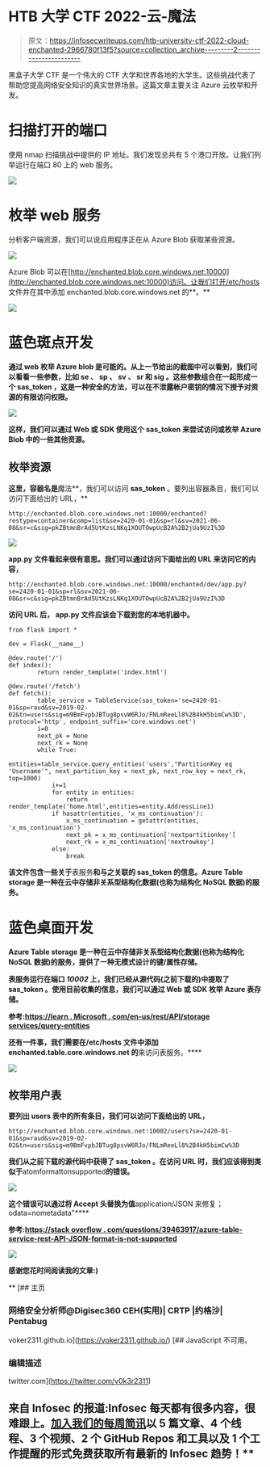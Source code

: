 # HTB 大学 CTF 2022-云-魔法

> 原文：<https://infosecwriteups.com/htb-university-ctf-2022-cloud-enchanted-2966780f13f5?source=collection_archive---------2----------------------->

黑盒子大学 CTF 是一个伟大的 CTF 大学和世界各地的大学生。这些挑战代表了帮助您提高网络安全知识的真实世界场景。这篇文章主要关注 Azure 云枚举和开发。

# 扫描打开的端口

使用 nmap 扫描挑战中提供的 IP 地址。我们发现总共有 5 个港口开放。让我们列举运行在端口 80 上的 web 服务。

![](img/ea625bf06ebb0b49d76c67b26b8f1749.png)

# 枚举 web 服务

分析客户端资源，我们可以说应用程序正在从 Azure Blob 获取某些资源。

![](img/1e423f4b34e0b8c8bdf4bf19793bfd6f.png)

Azure Blob 可以在[http://enchanted.blob.core.windows.net:10000](http://enchanted.blob.core.windows.net:10000)访问。让我们打开/etc/hosts 文件并在其中添加 enchanted.blob.core.windows.net 的**。**

**![](img/8e429b0f3069d007709833de9edf9e04.png)**

# **蓝色斑点开发**

**通过 web 枚举 Azure blob 是可能的。从上一节给出的截图中可以看到，我们可以看看一些参数，比如 **se** 、 **sp** 、 **sv** 、 **sr** 和 **sig** 。这些参数组合在一起形成一个 **sas_token** ，这是一种安全的方法，可以在不泄露帐户密钥的情况下授予对资源的有限访问权限。**

**![](img/c403bfff1c05efae193f95fe8ffaea48.png)**

**这样，我们可以通过 Web 或 SDK 使用这个 **sas_token** 来尝试访问或枚举 Azure Blob 中的一些其他资源。**

## **枚举资源**

**这里，容器名是**魔法**，我们可以访问 **sas_token** 。要列出容器条目，我们可以访问下面给出的 URL，**

```
http://enchanted.blob.core.windows.net:10000/enchanted?restype=container&comp=list&se=2420-01-01&sp=rl&sv=2021-06-08&sr=c&sig=pkZBtmnBrAd5UtKzsLNKq1XOUTOwpUcB2A%2B2jUa9UzI%3D
```

**![](img/56fe8baba1706a4f907fc1a5c7e3430f.png)**

****app.py** 文件看起来很有意思。我们可以通过访问下面给出的 URL 来访问它的内容，**

```
http://enchanted.blob.core.windows.net:10000/enchanted/dev/app.py?se=2420-01-01&sp=rl&sv=2021-06-08&sr=c&sig=pkZBtmnBrAd5UtKzsLNKq1XOUTOwpUcB2A%2B2jUa9UzI%3D
```

**访问 URL 后， **app.py** 文件应该会下载到您的本地机器中。**

```
from flask import *

dev = Flask(__name__)

@dev.route('/')
def index():
        return render_template('index.html')

@dev.route('/fetch')
def fetch():
        table_service = TableService(sas_token='se=2420-01-01&sp=raud&sv=2019-02-02&tn=users&sig=m9BmFvpbJBTug8psvW6RJo/FNLmReeLl8%2B4kH5bimCw%3D', protocol='http', endpoint_suffix='core.windows.net')
        i=0
        next_pk = None
        next_rk = None
        while True:
            entities=table_service.query_entities('users',"PartitionKey eq 'Username'", next_partition_key = next_pk, next_row_key = next_rk, top=1000)
            i+=1
            for entity in entities:
                return render_template('home.html',entities=entity.AddressLine1)
            if hasattr(entities, 'x_ms_continuation'):
                x_ms_continuation = getattr(entities, 'x_ms_continuation')
                next_pk = x_ms_continuation['nextpartitionkey']
                next_rk = x_ms_continuation['nextrowkey']
            else:
                break
```

**该文件包含一些关于**表服务**和与之关联的 **sas_token** 的信息。Azure Table storage 是一种在云中存储非关系型结构化数据(也称为结构化 NoSQL 数据)的服务。**

# **蓝色桌面开发**

**Azure Table storage 是一种在云中存储非关系型结构化数据(也称为结构化 NoSQL 数据)的服务，提供了一种无模式设计的键/属性存储。**

**表服务运行在端口 ***10002*** 上，我们已经从源代码(之前下载的)中提取了 **sas_token** 。使用目前收集的信息，我们可以通过 Web 或 SDK 枚举 Azure 表存储。**

**参考:[https://learn . Microsoft . com/en-us/rest/API/storage services/query-entities](https://learn.microsoft.com/en-us/rest/api/storageservices/query-entities)**

**还有一件事，我们需要在/etc/hosts 文件中添加 enchanted.table.core.windows.net 的**来访问表服务。****

**![](img/7c775d6f1b5e0585b981f9ea4c978204.png)**

## **枚举用户表**

**要列出 users 表中的所有条目，我们可以访问下面给出的 URL，**

```
http://enchanted.blob.core.windows.net:10002/users?se=2420-01-01&sp=raud&sv=2019-02-02&tn=users&sig=m9BmFvpbJBTug8psvW6RJo/FNLmReeLl8%2B4kH5bimCw%3D
```

**我们从之前下载的源代码中获得了 **sas_token** 。在访问 URL 时，我们应该得到类似于**atomformattonsupported**的错误。**

**![](img/d212f2f4e0b9e749caa36535b47ce231.png)**

**这个错误可以通过将 **Accept** 头替换为值**application/JSON 来修复；odata=nometadata"****

**参考:[https://stack overflow . com/questions/39463917/azure-table-service-rest-API-JSON-format-is-not-supported](https://stackoverflow.com/questions/39463917/azure-table-service-rest-api-json-format-is-not-supported)**

**![](img/9e9bc02ca33606dc6eba9e8eb2482353.png)**

**感谢您花时间阅读我的文章:)**

**[](https://voker2311.github.io/) [## 主页

### 网络安全分析师@Digisec360 CEH(实用)| CRTP |约格沙| Pentabug

voker2311.github.io](https://voker2311.github.io/) [](https://twitter.com/v0k3r2311) [## JavaScript 不可用。

### 编辑描述

twitter.com](https://twitter.com/v0k3r2311) 

## 来自 Infosec 的报道:Infosec 每天都有很多内容，很难跟上。[加入我们的每周简讯](https://weekly.infosecwriteups.com/)以 5 篇文章、4 个线程、3 个视频、2 个 GitHub Repos 和工具以及 1 个工作提醒的形式免费获取所有最新的 Infosec 趋势！**